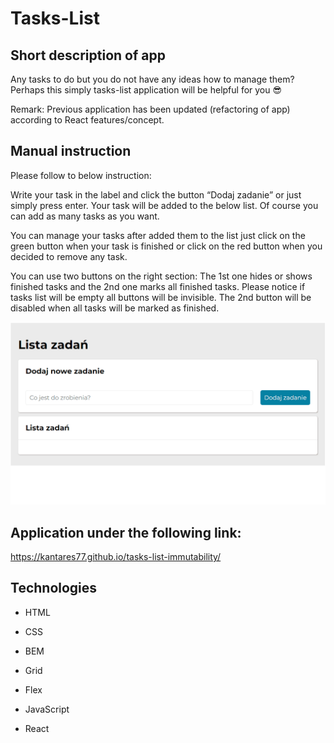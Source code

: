 # Tasks-List

## Short description of app

Any tasks to do but you do not have any ideas how to manage them? Perhaps this simply tasks-list application will be helpful for you 😎

Remark: Previous application has been updated (refactoring of app) according to React features/concept. 
## Manual instruction

Please follow to below instruction:

Write your task in the label and click the button “Dodaj zadanie” or just simply press enter.
Your task will be added to the below list. Of course you can add as many tasks as you want.

You can manage your tasks after added them to the list just click on the green button when your task is finished or click on the red button when you decided to remove any task.

You can use two buttons on the right section: The 1st one hides or shows finished tasks and the 2nd one marks all finished tasks. Please notice if tasks list will be empty all buttons will be invisible. The 2nd button will be disabled when all tasks will be marked as finished.

![How to use](tasksList.gif)

## Application under the following link:

https://kantares77.github.io/tasks-list-immutability/

## Technologies

- HTML

- CSS

- BEM

- Grid

- Flex

- JavaScript

- React
